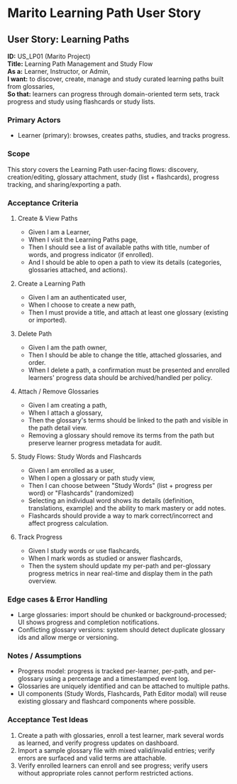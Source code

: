# Marito Learning Path User Story


## User Story: Learning Paths

**ID:** US_LP01 (Marito Project)  
**Title:** Learning Path Management and Study Flow  
**As a:** Learner, Instructor, or Admin,  
**I want:** to discover, create, manage and study curated learning paths built from glossaries,  
**So that:** learners can progress through domain-oriented term sets, track progress and study using flashcards or study lists.

### Primary Actors

- Learner (primary): browses, creates paths, studies, and tracks progress.  


### Scope

This story covers the Learning Path user-facing flows: discovery, creation/editing, glossary attachment, study (list + flashcards), progress tracking, and sharing/exporting a path. 

### Acceptance Criteria

1. Create & View Paths
   - Given I am a Learner,
   - When I visit the Learning Paths page,
   - Then I should see a list of available paths with title, number of words, and progress indicator (if enrolled).
   - And I should be able to open a path to view its details (categories, glossaries attached, and actions).


2. Create a Learning Path 
   - Given I am an authenticated user,
   - When I choose to create a new path,
   - Then I must provide a title, and attach at least one glossary (existing or imported).

3. Delete Path 
   - Given I am the path owner,
   - Then I should be able to change the title, attached glossaries, and order.
   - When I delete a path, a confirmation must be presented and enrolled learners' progress data should be archived/handled per policy.

4. Attach / Remove Glossaries
   - Given I am creating a path,
   - When I attach a glossary, 
   - Then the glossary's terms should be linked to the path and visible in the path detail view.
   - Removing a glossary should remove its terms from the path but preserve learner progress metadata for audit.

5. Study Flows: Study Words and Flashcards
   - Given I am enrolled as a user,
   - When I open a glossary or path study view,
   - Then I can choose between "Study Words" (list + progress per word) or "Flashcards" (randomized)
   - Selecting an individual word shows its details (definition, translations, example) and the ability to mark mastery or add notes.
   - Flashcards should provide a way to mark correct/incorrect and affect progress calculation.

6. Track Progress
   - Given I study words or use flashcards,
   - When I mark words as studied or answer flashcards,
   - Then the system should update my per-path and per-glossary progress metrics in near real-time and display them in the path overview.


### Edge cases & Error Handling

- Large glossaries: import should be chunked or background-processed; UI shows progress and completion notifications.  
- Conflicting glossary versions: system should detect duplicate glossary ids and allow merge or versioning.

### Notes / Assumptions

- Progress model: progress is tracked per-learner, per-path, and per-glossary using a percentage and a timestamped event log.  
- Glossaries are uniquely identified and can be attached to multiple paths.  
- UI components (Study Words, Flashcards, Path Editor modal) will reuse existing glossary and flashcard components where possible.

### Acceptance Test Ideas

1. Create a path with glossaries, enroll a test learner, mark several words as learned, and verify progress updates on dashboard.  
2. Import a sample glossary file with mixed valid/invalid entries; verify errors are surfaced and valid terms are attachable.  
3. Verify enrolled learners can enroll and see progress; verify users without appropriate roles cannot perform restricted actions.


